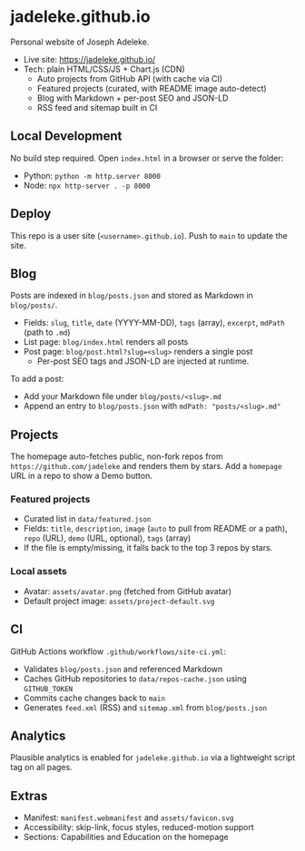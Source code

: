 # jadeleke.github.io

Personal website of Joseph Adeleke.

- Live site: https://jadeleke.github.io/
- Tech: plain HTML/CSS/JS + Chart.js (CDN)
  - Auto projects from GitHub API (with cache via CI)
  - Featured projects (curated, with README image auto-detect)
  - Blog with Markdown + per-post SEO and JSON-LD
  - RSS feed and sitemap built in CI

## Local Development

No build step required. Open `index.html` in a browser or serve the folder:

- Python: `python -m http.server 8000`
- Node: `npx http-server . -p 8000`

## Deploy

This repo is a user site (`<username>.github.io`). Push to `main` to update the site.

## Blog

Posts are indexed in `blog/posts.json` and stored as Markdown in `blog/posts/`.

- Fields: `slug`, `title`, `date` (YYYY-MM-DD), `tags` (array), `excerpt`, `mdPath` (path to `.md`)
- List page: `blog/index.html` renders all posts
- Post page: `blog/post.html?slug=<slug>` renders a single post
  - Per-post SEO tags and JSON-LD are injected at runtime.

To add a post:
- Add your Markdown file under `blog/posts/<slug>.md`
- Append an entry to `blog/posts.json` with `mdPath: "posts/<slug>.md"`

## Projects

The homepage auto-fetches public, non-fork repos from `https://github.com/jadeleke` and renders them by stars. Add a `homepage` URL in a repo to show a Demo button.

### Featured projects
- Curated list in `data/featured.json`
- Fields: `title`, `description`, `image` (`auto` to pull from README or a path), `repo` (URL), `demo` (URL, optional), `tags` (array)
- If the file is empty/missing, it falls back to the top 3 repos by stars.

### Local assets
- Avatar: `assets/avatar.png` (fetched from GitHub avatar)
- Default project image: `assets/project-default.svg`

## CI

GitHub Actions workflow `.github/workflows/site-ci.yml`:
- Validates `blog/posts.json` and referenced Markdown
- Caches GitHub repositories to `data/repos-cache.json` using `GITHUB_TOKEN`
- Commits cache changes back to `main`
- Generates `feed.xml` (RSS) and `sitemap.xml` from `blog/posts.json`

## Analytics

Plausible analytics is enabled for `jadeleke.github.io` via a lightweight script tag on all pages.

## Extras

- Manifest: `manifest.webmanifest` and `assets/favicon.svg`
- Accessibility: skip-link, focus styles, reduced-motion support
- Sections: Capabilities and Education on the homepage
